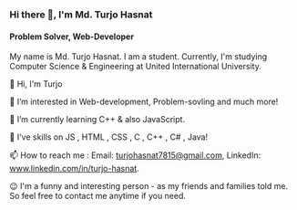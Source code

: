 ### Hi there 👋, I'm Md. Turjo Hasnat
#### Problem Solver, Web-Developer


My name is Md. Turjo Hasnat. I am a student. Currently, I'm studying Computer Science & Engineering at United International University. 

👋 Hi, I'm Turjo 

👀 I’m interested in Web-development, Problem-sovling and much more!

🌱 I’m currently learning C++ & also JavaScript.

💞️ I've skills on JS , HTML , CSS , C , C++ , C# , Java!

📫 How to reach me : 
Email: turjohasnat7815@gmail.com, 
LinkedIn: www.linkedin.com/in/turjo-hasnat.

😉 I'm a funny and interesting person - as my friends and families told me. So feel free to contact me anytime if you need.
